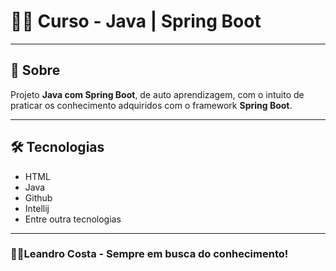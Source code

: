 # 👨‍🎓 Curso - Java | Spring Boot
---

## 👀 Sobre
Projeto **Java com Spring Boot**, de auto aprendizagem, com o intuito de praticar os conhecimento adquiridos com o framework **Spring Boot**.

---

## 🛠 Tecnologias
- HTML
- Java
- Github
- Intellij
- Entre outra tecnologias

---
### 🐱‍🏍Leandro Costa - Sempre em busca do conhecimento!